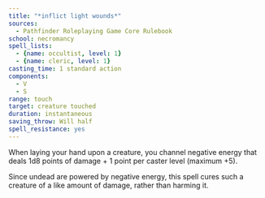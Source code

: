 ```yaml
---
title: "*inflict light wounds*"
sources:
  - Pathfinder Roleplaying Game Core Rulebook
school: necromancy
spell_lists:
  - {name: occultist, level: 1}
  - {name: cleric, level: 1}
casting_time: 1 standard action
components:
  - V
  - S
range: touch
target: creature touched
duration: instantaneous
saving_throw: Will half
spell_resistance: yes
---
```


When laying your hand upon a creature, you channel negative energy that deals 1d8 points of damage + 1 point per caster level (maximum +5).

Since undead are powered by negative energy, this spell cures such a creature of a like amount of damage, rather than harming it.

